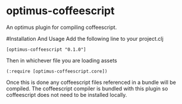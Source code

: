 # optimus-coffeescript

An optimus plugin for compiling coffeescript.

#Installation And Usage
Add the following line to your project.clj

    [optimus-coffeescript "0.1.0"]

Then in whichever file you are loading assets

    (:require [optimus-coffeescript.core])

Once this is done any coffeescript files referenced in a bundle will be compiled. The coffeescript compiler is bundled with this plugin so coffeescript does not need to be installed locally.


